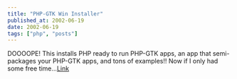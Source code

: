 ```yaml
---
title: "PHP-GTK Win Installer"
published_at: 2002-06-19
date: 2002-06-19
tags: ["php", "posts"]
---
```

DOOOOPE! This installs PHP ready to run PHP-GTK apps, an app that semi-packages your PHP-GTK apps, and tons of examples!! Now if I only had some free time...[Link](http://www.firepages.org/gtkdev.html)